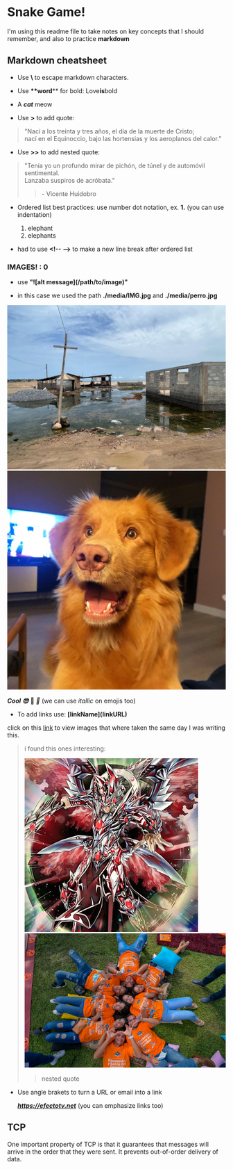 
# Snake Game!

I'm using this readme file to take notes on key concepts that I should remember, and also to practice **markdown**

## Markdown cheatsheet

* Use **\\** to escape markdown characters. 

* Use **\*\*word**** for bold: Love**is**bold

* A ***cat*** meow

* Use **>** to add quote:
  
> "Nací a los treinta y tres años, el día de la muerte de Cristo;  
> nací en el Equinoccio, bajo las hortensias y los aeroplanos del calor."

* Use **>>** to add nested quote:

> "Tenía yo un profundo mirar de pichón, de túnel y de automóvil sentimental.  
> Lanzaba suspiros de acróbata."
>> \- Vicente Huidobro

* Ordered list best practices: use number dot notation, ex. **1.** (you can use indentation)

  1. elephant
  2. elephants  
<!--  -->
* had to use **\<!-- -->** to make a new line break after ordered list

### IMAGES! : 0

  * use **"!\[alt message](/path/to/image)"**

  * in this case we used the path **./media/IMG.jpg** and **./media/perro.jpg**

!["IMG-20230613-WA0088"](./media/IMG.jpg)
!["perro"](./media/perro.jpg)

***Cool 😎*** 🌴 *🌴* (we can use *itallic* on emojis too)

* To add links use: **\[linkName](linkURL)**

click on this [link](https://www.google.com/search?q=img_20230614&tbm=isch&ved=2ahUKEwj7gc-EtMT_AhWbIzQIHbhGAbkQ2-cCegQIABAA&oq=img_20230614&gs_lcp=CgNpbWcQAzoECCMQJ1CDB1jOB2CAGmgAcAB4AIABOogBrQGSAQEzmAEAoAEBqgELZ3dzLXdpei1pbWfAAQE&sclient=img&ei=RI-KZPvPEZvH0PEPuI2FyAs&bih=691&biw=1396&rlz=1C1FKPE_enCA967CA967 "results after searching IMG_20230614 on google images    :V") to view images that where taken the same day I was writing this.

> i found this ones interesting:  
>  
>  
> ![like1](./media/like.jpg)
> ![like2](./media/like2.jpg)
>> nested quote

* Use angle brakets to turn a URL or email into a link

  ***<https://efectotv.net>*** (you can emphasize links too)


<!--  -->
<!--  -->
<!--  -->
<!--  -->
<!--  -->
<!--  -->
<!--  -->
<!--  -->
<!--  -->

## TCP

One important property of TCP is that it guarantees that messages will arrive in the order that they were sent. It prevents out-of-order delivery of data.











